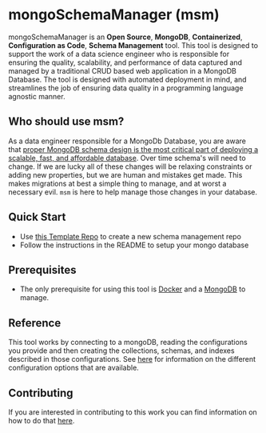# mongoSchemaManager (msm)

mongoSchemaManager is an **Open Source**, **MongoDB**, **Containerized**, **Configuration as Code**, **Schema Management** tool. This tool is designed to support the work of a data science engineer who is responsible for ensuring the quality, scalability, and performance of data captured and managed by a traditional CRUD based web application in a MongoDB Database. The tool is designed with automated deployment in mind, and streamlines the job of ensuring data quality in a programming language agnostic manner. 

## Who should use msm?

 As a data engineer responsible for a MongoDb Database, you are aware that [proper MongoDB schema design is the most critical part of deploying a scalable, fast, and affordable database](https://www.mongodb.com/developer/products/mongodb/mongodb-schema-design-best-practices/). Over time schema's will need to change. If we are lucky all of these changes will be relaxing constraints or adding new properties, but we are human and mistakes get made. This makes migrations at best a simple thing to manage, and at worst a necessary evil. `msm` is here to help manage those changes in your database.

## Quick Start

- Use [this Template Repo](https://github.com/agile-learning-institute/mongoSchemaManagerTemplate) to create a new schema management repo
- Follow the instructions in the README to setup your mongo database

## Prerequisites

- The only prerequisite for using this tool is [Docker](https://www.docker.com/products/docker-desktop/) and a [MongoDB](https://hub.docker.com/_/mongo) to manage.

## Reference

This tool works by connecting to a mongoDB, reading the configurations you provide and then creating the collections, schemas, and indexes described in those configurations. See [here](./docs/REFERENCE.md) for information on the different configuration options that are available. 

## Contributing

If you are interested in contributing to this work you can find information on how to do that [here](./docs/CONTRIBUTING.md).
